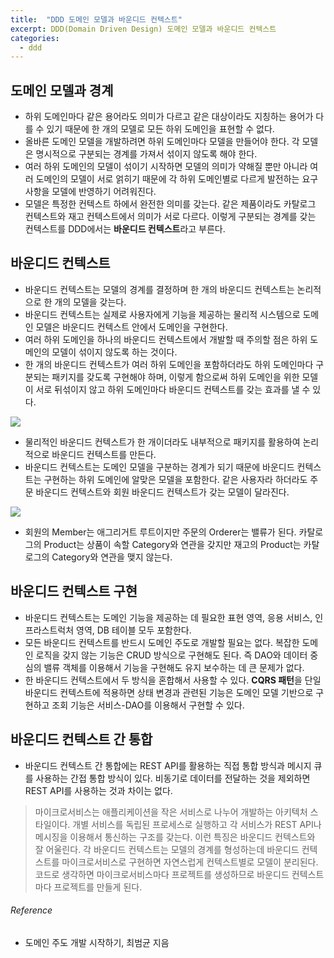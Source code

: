 ```yaml
---
title:  "DDD 도메인 모델과 바운디드 컨텍스트"
excerpt: DDD(Domain Driven Design) 도메인 모델과 바운디드 컨텍스트
categories:
  - ddd
---
```


## 도메인 모델과 경계
- 하위 도메인마다 같은 용어라도 의미가 다르고 같은 대상이라도 지칭하는 용어가 다를 수 있기 때문에 한 개의 모델로 모든 하위 도메인을 표현할 수 없다.
- 올바른 도메인 모델을 개발하려면 하위 도메인마다 모델을 만들어야 한다. 각 모델은 명시적으로 구분되는 경계를 가져서 섞이지 않도록 해야 한다.
- 여러 하위 도메인의 모델이 섞이기 시작하면 모델의 의미가 약해질 뿐만 아니라 여러 도메인의 모델이 서로 얽히기 때문에 각 하위 도메인별로 다르게 발전하는 요구사항을 모델에 반영하기 어려워진다.
- 모델은 특정한 컨텍스트 하에서 완전한 의미를 갖는다. 같은 제품이라도 카탈로그 컨텍스트와 재고 컨텍스트에서 의미가 서로 다르다. 이렇게 구분되는 경계를 갖는 컨텍스트를 DDD에서는 **바운디드 컨텍스트**라고 부른다.

## 바운디드 컨텍스트
- 바운디드 컨텍스트는 모델의 경계를 결정하며 한 개의 바운디드 컨텍스트는 논리적으로 한 개의 모델을 갖는다.
- 바운디드 컨텍스트는 실제로 사용자에게 기능을 제공하는 물리적 시스템으로 도메인 모델은 바운디드 컨텍스트 안에서 도메인을 구현한다.
- 여러 하위 도메인을 하나의 바운디드 컨텍스트에서 개발할 때 주의할 점은 하위 도메인의 모델이 섞이지 않도록 하는 것이다.
- 한 개의 바운디드 컨텍스트가 여러 하위 도메인을 포함하더라도 하위 도메인마다 구분되는 패키지를 갖도록 구현해야 하며, 이렇게 함으로써 하위 도메인을 위한 모델이 서로 뒤섞이지 않고 하위 도메인마다 바운디드 컨텍스트를 갖는 효과를 낼 수 있다.


<img src="https://cys779988.github.io/assets/img/boundedContext.png">


- 물리적인 바운디드 컨텍스트가 한 개이더라도 내부적으로 패키지를 활용하여 논리적으로 바운디드 컨텍스트를 만든다.
- 바운디드 컨텍스트는 도메인 모델을 구분하는 경계가 되기 때문에 바운디드 컨텍스트는 구현하는 하위 도메인에 알맞은 모델을 포함한다. 같은 사용자라 하더라도 주문 바운디드 컨텍스트와 회원 바운디드 컨텍스트가 갖는 모델이 달라진다.


<img src="https://cys779988.github.io/assets/img/boundedContext(2).png">


- 회원의 Member는 애그리거트 루트이지만 주문의 Orderer는 밸류가 된다.
카탈로그의 Product는 상품이 속할 Category와 연관을 갖지만 재고의 Product는 카탈로그의 Category와 연관을 맺지 않는다.


## 바운디드 컨텍스트 구현
- 바운디드 컨텍스트는 도메인 기능을 제공하는 데 필요한 표현 영역, 응용 서비스, 인프라스트럭처 영역, DB 테이블 모두 포함한다.
- 모든 바운디드 컨텍스트를 반드시 도메인 주도로 개발할 필요는 없다. 복잡한 도메인 로직을 갖지 않는 기능은 CRUD 방식으로 구현해도 된다. 즉 DAO와 데이터 중심의 밸류 객체를 이용해서 기능을 구현해도 유지 보수하는 데 큰 문제가 없다.
- 한 바운디드 컨텍스트에서 두 방식을 혼합해서 사용할 수 있다. **CQRS 패턴**을 단일 바운디드 컨텍스트에 적용하면 상태 변경과 관련된 기능은 도메인 모델 기반으로 구현하고 조회 기능은 서비스-DAO를 이용해서 구현할 수 있다. 

## 바운디드 컨텍스트 간 통합
- 바운디드 컨텍스트 간 통합에는 REST API를 활용하는 직접 통합 방식과 메시지 큐를 사용하는 간접 통합 방식이 있다. 비동기로 데이터를 전달하는 것을 제외하면 REST API를 사용하는 것과 차이는 없다.

> 마이크로서비스는 애플리케이션을 작은 서비스로 나누어 개발하는 아키텍처 스타일이다. 개별 서비스를 독립된 프로세스로 실행하고 각 서비스가 REST API나 메시징을 이용해서 통신하는 구조를 갖는다. 이런 특징은 바운디드 컨텍스트와 잘 어울린다. 각 바운디드 컨텍스트는 모델의 경계를 형성하는데 바운디드 컨텍스트를 마이크로서비스로 구현하면 자연스럽게 컨텍스트별로 모델이 분리된다. 코드로 생각하면 마이크로서비스마다 프로젝트를 생성하므로 바운디드 컨텍스트마다 프로젝트를 만들게 된다.

###### Reference
- 도메인 주도 개발 시작하기, 최범균 지음